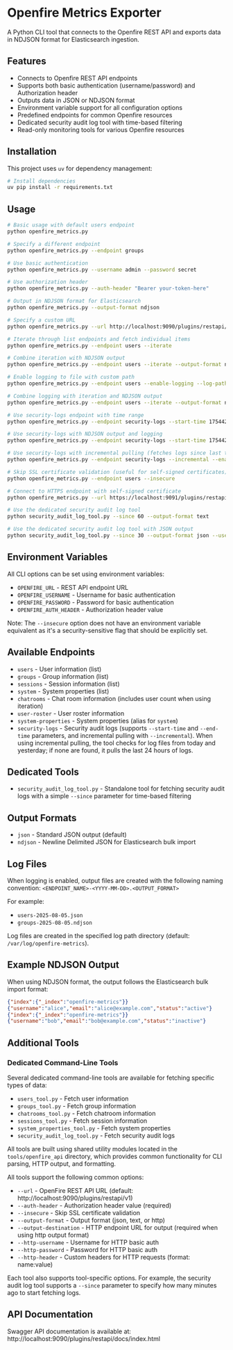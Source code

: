 # Openfire Metrics Exporter

A Python CLI tool that connects to the Openfire REST API and exports data in NDJSON format for Elasticsearch ingestion.

## Features

- Connects to Openfire REST API endpoints
- Supports both basic authentication (username/password) and Authorization header
- Outputs data in JSON or NDJSON format
- Environment variable support for all configuration options
- Predefined endpoints for common Openfire resources
- Dedicated security audit log tool with time-based filtering
- Read-only monitoring tools for various Openfire resources

## Installation

This project uses `uv` for dependency management:

```bash
# Install dependencies
uv pip install -r requirements.txt
```

## Usage

```bash
# Basic usage with default users endpoint
python openfire_metrics.py

# Specify a different endpoint
python openfire_metrics.py --endpoint groups

# Use basic authentication
python openfire_metrics.py --username admin --password secret

# Use authorization header
python openfire_metrics.py --auth-header "Bearer your-token-here"

# Output in NDJSON format for Elasticsearch
python openfire_metrics.py --output-format ndjson

# Specify a custom URL
python openfire_metrics.py --url http://localhost:9090/plugins/restapi/v1/sessions

# Iterate through list endpoints and fetch individual items
python openfire_metrics.py --endpoint users --iterate

# Combine iteration with NDJSON output
python openfire_metrics.py --endpoint users --iterate --output-format ndjson

# Enable logging to file with custom path
python openfire_metrics.py --endpoint users --enable-logging --log-path /var/log/openfire

# Combine logging with iteration and NDJSON output
python openfire_metrics.py --endpoint users --iterate --output-format ndjson --enable-logging

# Use security-logs endpoint with time range
python openfire_metrics.py --endpoint security-logs --start-time 1754425310 --end-time 1754428324

# Use security-logs with NDJSON output and logging
python openfire_metrics.py --endpoint security-logs --start-time 1754425310 --output-format ndjson --enable-logging

# Use security-logs with incremental pulling (fetches logs since last timestamp in log file)
python openfire_metrics.py --endpoint security-logs --incremental --enable-logging --output-format ndjson

# Skip SSL certificate validation (useful for self-signed certificates)
python openfire_metrics.py --endpoint users --insecure

# Connect to HTTPS endpoint with self-signed certificate
python openfire_metrics.py --url https://localhost:9091/plugins/restapi/v1/users --auth-header fred --insecure

# Use the dedicated security audit log tool
python security_audit_log_tool.py --since 60 --output-format text

# Use the dedicated security audit log tool with JSON output
python security_audit_log_tool.py --since 30 --output-format json --username admin --password secret
```

## Environment Variables

All CLI options can be set using environment variables:

- `OPENFIRE_URL` - REST API endpoint URL
- `OPENFIRE_USERNAME` - Username for basic authentication
- `OPENFIRE_PASSWORD` - Password for basic authentication
- `OPENFIRE_AUTH_HEADER` - Authorization header value

Note: The `--insecure` option does not have an environment variable equivalent as it's a security-sensitive flag that should be explicitly set.

## Available Endpoints

- `users` - User information (list)
- `groups` - Group information (list)
- `sessions` - Session information (list)
- `system` - System properties (list)
- `chatrooms` - Chat room information (includes user count when using iteration)
- `user-roster` - User roster information
- `system-properties` - System properties (alias for `system`)
- `security-logs` - Security audit logs (supports `--start-time` and `--end-time` parameters, and incremental pulling with `--incremental`). When using incremental pulling, the tool checks for log files from today and yesterday; if none are found, it pulls the last 24 hours of logs.

## Dedicated Tools

- `security_audit_log_tool.py` - Standalone tool for fetching security audit logs with a simple `--since` parameter for time-based filtering

## Output Formats

- `json` - Standard JSON output (default)
- `ndjson` - Newline Delimited JSON for Elasticsearch bulk import

## Log Files

When logging is enabled, output files are created with the following naming convention:
`<ENDPOINT_NAME>-<YYYY-MM-DD>.<OUTPUT_FORMAT>`

For example:
- `users-2025-08-05.json`
- `groups-2025-08-05.ndjson`

Log files are created in the specified log path directory (default: `/var/log/openfire-metrics`).

## Example NDJSON Output

When using NDJSON format, the output follows the Elasticsearch bulk import format:

```json
{"index":{"_index":"openfire-metrics"}}
{"username":"alice","email":"alice@example.com","status":"active"}
{"index":{"_index":"openfire-metrics"}}
{"username":"bob","email":"bob@example.com","status":"inactive"}
```

## Additional Tools

### Dedicated Command-Line Tools

Several dedicated command-line tools are available for fetching specific types of data:

- `users_tool.py` - Fetch user information
- `groups_tool.py` - Fetch group information
- `chatrooms_tool.py` - Fetch chatroom information
- `sessions_tool.py` - Fetch session information
- `system_properties_tool.py` - Fetch system properties
- `security_audit_log_tool.py` - Fetch security audit logs

All tools are built using shared utility modules located in the `tools/openfire_api` directory, which provides common functionality for CLI parsing, HTTP output, and formatting.

All tools support the following common options:

- `--url` - OpenFire REST API URL (default: http://localhost:9090/plugins/restapi/v1)
- `--auth-header` - Authorization header value (required)
- `--insecure` - Skip SSL certificate validation
- `--output-format` - Output format (json, text, or http)
- `--output-destination` - HTTP endpoint URL for output (required when using http output format)
- `--http-username` - Username for HTTP basic auth
- `--http-password` - Password for HTTP basic auth
- `--http-header` - Custom headers for HTTP requests (format: name:value)

Each tool also supports tool-specific options. For example, the security audit log tool supports a `--since` parameter to specify how many minutes ago to start fetching logs.

## API Documentation

Swagger API documentation is available at: http://localhost:9090/plugins/restapi/docs/index.html
